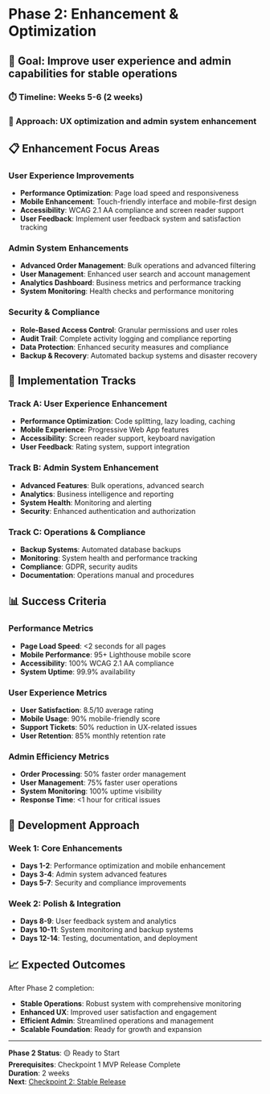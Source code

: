 # Phase 2: Enhancement & Optimization

## **🎯 Goal**: Improve user experience and admin capabilities for stable operations

### **⏱️ Timeline**: Weeks 5-6 (2 weeks)
### **🔄 Approach**: UX optimization and admin system enhancement

## **📋 Enhancement Focus Areas**

### **User Experience Improvements**
- **Performance Optimization**: Page load speed and responsiveness
- **Mobile Enhancement**: Touch-friendly interface and mobile-first design
- **Accessibility**: WCAG 2.1 AA compliance and screen reader support
- **User Feedback**: Implement user feedback system and satisfaction tracking

### **Admin System Enhancements**
- **Advanced Order Management**: Bulk operations and advanced filtering
- **User Management**: Enhanced user search and account management
- **Analytics Dashboard**: Business metrics and performance tracking
- **System Monitoring**: Health checks and performance monitoring

### **Security & Compliance**
- **Role-Based Access Control**: Granular permissions and user roles
- **Audit Trail**: Complete activity logging and compliance reporting
- **Data Protection**: Enhanced security measures and compliance
- **Backup & Recovery**: Automated backup systems and disaster recovery

## **🚀 Implementation Tracks**

### **Track A: User Experience Enhancement**
- **Performance Optimization**: Code splitting, lazy loading, caching
- **Mobile Experience**: Progressive Web App features
- **Accessibility**: Screen reader support, keyboard navigation
- **User Feedback**: Rating system, support integration

### **Track B: Admin System Enhancement**
- **Advanced Features**: Bulk operations, advanced search
- **Analytics**: Business intelligence and reporting
- **System Health**: Monitoring and alerting
- **Security**: Enhanced authentication and authorization

### **Track C: Operations & Compliance**
- **Backup Systems**: Automated database backups
- **Monitoring**: System health and performance tracking
- **Compliance**: GDPR, security audits
- **Documentation**: Operations manual and procedures

## **📊 Success Criteria**

### **Performance Metrics**
- **Page Load Speed**: <2 seconds for all pages
- **Mobile Performance**: 95+ Lighthouse mobile score
- **Accessibility**: 100% WCAG 2.1 AA compliance
- **System Uptime**: 99.9% availability

### **User Experience Metrics**
- **User Satisfaction**: 8.5/10 average rating
- **Mobile Usage**: 90% mobile-friendly score
- **Support Tickets**: 50% reduction in UX-related issues
- **User Retention**: 85% monthly retention rate

### **Admin Efficiency Metrics**
- **Order Processing**: 50% faster order management
- **User Management**: 75% faster user operations
- **System Monitoring**: 100% uptime visibility
- **Response Time**: <1 hour for critical issues

## **🔄 Development Approach**

### **Week 1: Core Enhancements**
- **Days 1-2**: Performance optimization and mobile enhancement
- **Days 3-4**: Admin system advanced features
- **Days 5-7**: Security and compliance improvements

### **Week 2: Polish & Integration**
- **Days 8-9**: User feedback system and analytics
- **Days 10-11**: System monitoring and backup systems
- **Days 12-14**: Testing, documentation, and deployment

## **📈 Expected Outcomes**

After Phase 2 completion:
- **Stable Operations**: Robust system with comprehensive monitoring
- **Enhanced UX**: Improved user satisfaction and engagement
- **Efficient Admin**: Streamlined operations and management
- **Scalable Foundation**: Ready for growth and expansion

---

**Phase 2 Status**: 🟡 Ready to Start  
**Prerequisites**: Checkpoint 1 MVP Release Complete  
**Duration**: 2 weeks  
**Next**: [Checkpoint 2: Stable Release](./checkpoint-2-stable-release.md)
